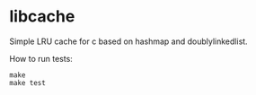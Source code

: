 libcache
=============

Simple LRU cache for c based on hashmap and doublylinkedlist.

How to run tests:

```
make
make test
```
